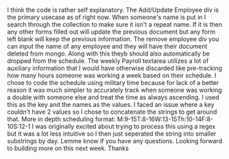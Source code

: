 I think the code is rather self explanatory. The Add/Update Employee div is the primary usecase as of right now. When someone's name is put in I search through the collection to make sure it isn't a repeat name. If it is then any other forms filled out will update the previous document but any form left blank will keep the previous information. The remove employee div you can input the name of any employee and they will have their document deleted from mongo. Along with this theyb should also automatically be dropped from the schedule. The weekly Payroll textarea utilizes a lot of auxiliary information that I would have otherwise discarded like pre-tracking how many hours someone was working a week based on their schedule. I chose to code the schedule using military time because for lack of a better reason it was much simpler  to accurately track when someone was working a double with someone else and treat the time as always ascending. I used this as the key and the names as the values. I faced an issue where a key couldn't have 2 values so I chose to concatenate the strings to get around that.
More in depth scheduling format: M:9-15T:8-16W:13-15Th:10-14F:8-10S:12-1
  I was originally excited about trying to process this using a regex but it was a lot less intuitive so I then just seperated the string into smaller substrings by day.
  Lemme know if you have any questions. Looking forward to building more on this next week. Thanks
